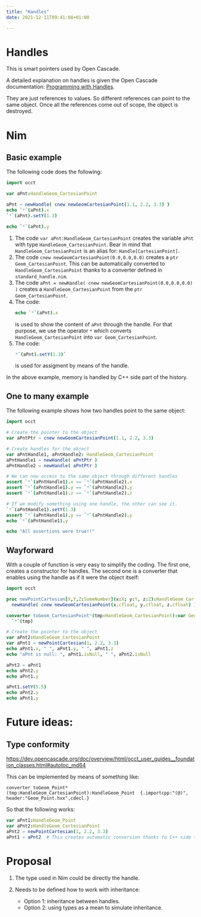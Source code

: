 ```yaml
---
title: "Handles"
date: 2021-12-11T09:41:08+01:00

---
```


# Handles
This is smart pointers used by Open Cascade.

A detailed explanation on handles is given the Open Cascade documentation: [Programming with Handles](https://dev.opencascade.org/doc/overview/html/occt_user_guides__foundation_classes.html#occt_fcug_2_2).

They are just references to values. So different references can point to the same object. Once all the references come out of scope, the object is destroyed.


# Nim
## Basic example
The following code does the following:
```nim
import occt

var aPnt:HandleGeom_CartesianPoint

aPnt = newHandle( cnew newGeomCartesianPoint(1.1, 2.2, 3.3) )
echo `*`(aPnt).x
`*`(aPnt).setY(1.3)

echo `*`(aPnt).y
```

1. The code `var aPnt:HandleGeom_CartesianPoint` creates the variable `aPnt` with type `HandleGeom_CartesianPoint`. Bear in mind that `HandleGeom_CartesianPoint` is an alias for: `Handle[CartesianPoint]`.
2. The code `cnew newGeomCartesianPoint(0.0,0.0,0.0)` creates a `ptr Geom_CartesianPoint`. This can be automatically converted to `HandleGeom_CartesianPoint` thanks to a converter defined in `standard_handle.nim`.
3. The code `aPnt = newHandle( cnew newGeomCartesianPoint(0.0,0.0,0.0) )` creates a `HandleGeom_CartesianPoint` from the `ptr Geom_CartesianPoint`.
4. The code:
   ```nim
   echo `*`(aPnt).x
   ```
   is used to show the content of `aPnt` through the handle. For that purpose, we use the operator `*` which converts `HandleGeom_CartesianPoint` into `var Geom_CartesianPoint`.
5. The code:
   ```nim
   *`(aPnt).setY(1.3)`
   ```
   is used for assigment by means of the handle.

In the above example, memory is handled by C++ side part of the history.

## One to many example
The following example shows how two handles point to the same object:
```nim
import occt

# Create the pointer to the object
var aPntPtr = cnew newGeomCartesianPoint(1.1, 2.2, 3.3) 

# Create handles for the object
var aPntHandle1, aPntHandle2: HandleGeom_CartesianPoint
aPntHandle1 = newHandle( aPntPtr )
aPntHandle2 = newHandle( aPntPtr )

# We can now access to the same object through different handles
assert `*`(aPntHandle1).x == `*`(aPntHandle2).x 
assert `*`(aPntHandle1).y == `*`(aPntHandle2).y
assert `*`(aPntHandle1).z == `*`(aPntHandle2).z

# If we modify something using one handle, the other can see it.
`*`(aPntHandle1).setY(1.3)
assert `*`(aPntHandle1).y == `*`(aPntHandle2).y
echo `*`(aPntHandle1).y

echo "All assertions were true!!"
```

## Wayforward
With a couple of function is very easy to simplify the coding. The first one, creates a constructor for handles. The second one is a converter that enables using the handle as if it were the object itself:
```nim
import occt

proc newPointCartesian[X,Y,Z:SomeNumber](x:X; y:Y, z:Z):HandleGeom_CartesianPoint =
  newHandle( cnew newGeomCartesianPoint(x.cfloat, y.cfloat, z.cfloat) )

converter toGeom_CartesianPoint*(tmp:HandleGeom_CartesianPoint):var Geom_CartesianPoint  =
  `*`(tmp)

# Create the pointer to the object
var aPnt2:HandleGeom_CartesianPoint
var aPnt1 = newPointCartesian(1, 2.2, 3.3)
echo aPnt1.x, " ", aPnt1.y, " ", aPnt1.z
echo "aPnt is null: ", aPnt1.isNull, " ", aPnt2.isNull

aPnt2 = aPnt1
echo aPnt2.y
echo aPnt1.y

aPnt1.setY(5.5)
echo aPnt2.y
echo aPnt1.y
```

# Future ideas:
## Type conformity
https://dev.opencascade.org/doc/overview/html/occt_user_guides__foundation_classes.html#autotoc_md64

This can be implemented by means of something like:
```
converter toGeom_Point*(tmp:HandleGeom_CartesianPoint):HandleGeom_Point  {.importcpp:"(@)", header:"Geom_Point.hxx",cdecl.}
```

So that the following works:
```nim
var aPnt1:HandleGeom_Point
var aPnt2:HandleGeom_CartesianPoint
aPnt2 = newPointCartesian(1, 2.2, 3.3)
aPnt1 = aPnt2  # This creates automatic conversion thanks to C++ side type conformity (it would be wrong in Nim). Thanks to the converter.
```

# Proposal
1. The type used in Nim could be directly the handle.
2. Needs to be defined how to work with inheritance:

   - Option 1: inheritance between handles.
   - Option 2: using types as a mean to simulate inheritance.
